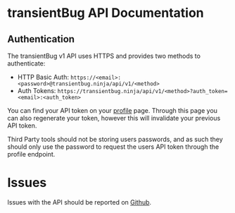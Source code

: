 transientBug API Documentation
=====================

## Authentication

The transientBug v1 API uses HTTPS and provides two methods to authenticate:

 - HTTP Basic Auth: `https://<email>:<password>@transientbug.ninja/api/v1/<method>`
 - Auth Tokens: `https://transientbug.ninja/api/v1/<method>?auth_token=<email>:<auth_token>`

You can find your API token on your [profile](/profile) page. Through this page
you can also regenerate your token, however this will invalidate your previous
API token.

Third Party tools should not be storing users passwords, and as such they
should only use the password to request the users API token through the profile
endpoint.

# Issues
Issues with the API should be reported on [Github](https://github.com/transientBug/transientbug-rails/issues).
